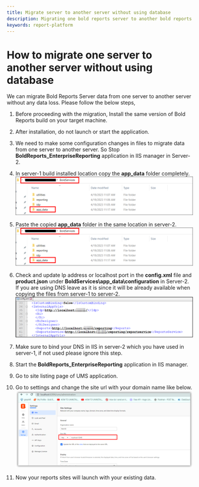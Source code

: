 ```yaml
---
title: Migrate server to another server without using database
description: Migrating one bold reports server to another bold reports server without using database in virtual machine.
keywords: report-platform 
---
```


# How to migrate one server to another server without using database

We can migrate Bold Reports Server data from one server to another server without any data loss. Please follow the below steps,

1. Before proceeding with the migration, Install the same version of Bold Reports build on your target machine.

2. After installation, do not launch or start the application.

3. We need to make some configuration changes in files to migrate data from one server to another server. So Stop **BoldReports_EnterpriseReporting** application in IIS manager in Server-2.

4. In server-1 build installed location copy the **app_data** folder completely.
   ![app-data](/static/assets/on-premise/images/how-to/app-data.png)

5. Paste the copied **app_data** folder in the same location in server-2.
   ![app-data](/static/assets/on-premise/images/how-to/app-data.png)

6. Check and update Ip address or localhost port in the **config.xml** file and **product.json** under **BoldServices\app_data\configuration** in Server-2. If you are using DNS leave as it is since it will be already available when copying the files from server-1 to server-2.
   ![configuration](/static/assets/on-premise/images/how-to/config-sql.png)

7. Make sure to bind your DNS in IIS in server-2 which you have used in server-1, if not used please ignore this step.

8. Start the **BoldReports_EnterpriseReporting** application in IIS manager.

9. Go to site listing page of UMS application.

10. Go to settings and change the site url with your domain name like below.
    ![url](/static/assets/on-premise/images/how-to/update-url-site.png)

11. Now your reports sites will launch with your existing data.